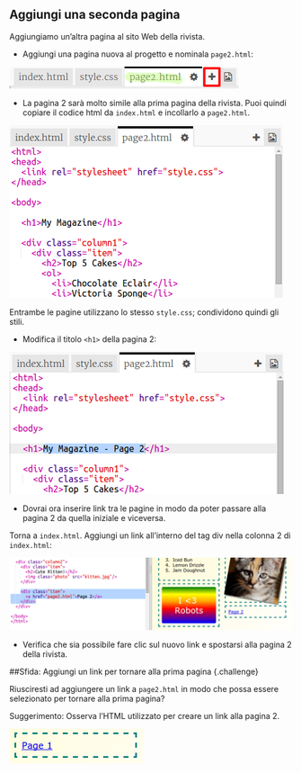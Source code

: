 ## Aggiungi una seconda pagina

Aggiungiamo un’altra pagina al sito Web della rivista.

+ Aggiungi una pagina nuova al progetto e nominala `page2.html`:

![screenshot](images/magazine-page2.png)

+ La pagina 2 sarà molto simile alla prima pagina della rivista. Puoi quindi copiare il codice html da `index.html` e incollarlo a `page2.html`.

![screenshot](images/magazine-page2-html.png)

Entrambe le pagine utilizzano lo stesso `style.css`; condividono quindi gli stili.

+ Modifica il titolo `<h1>` della pagina 2:

![screenshot](images/magazine-page2-h1.png)

+ Dovrai ora inserire link tra le pagine in modo da poter passare alla pagina 2 da quella iniziale e viceversa.

Torna a `index.html`. Aggiungi un link all’interno del tag div nella colonna 2 di `index.html`:

![screenshot](images/magazine-page2-link.png)

+ Verifica che sia possibile fare clic sul nuovo link e spostarsi alla pagina 2 della rivista.

##Sfida: Aggiungi un link per tornare alla prima pagina {.challenge}

Riusciresti ad aggiungere un link a `page2.html` in modo che possa essere selezionato per tornare alla prima pagina?

Suggerimento: Osserva l’HTML utilizzato per creare un link alla pagina 2.

![screenshot](images/magazine-page1-link.png)

